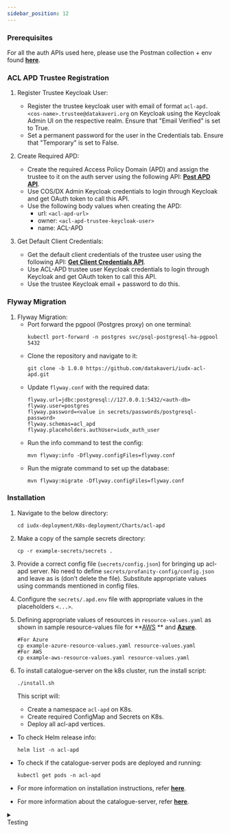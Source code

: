 ```yaml
---
sidebar_position: 12
---
```


### Prerequisites

For all the auth APIs used here, please use the Postman collection + env found **[here](https://github.com/datakaveri/iudx-aaa-server/blob/main/src/main/resources/postman/IUDX-AAA-Server.postman_collection.json)**.  


### ACL APD Trustee Registration

1. Register Trustee Keycloak User:
    - Register the trustee keycloak user with email of format `acl-apd.<cos-name>.trustee@datakaveri.org` on Keycloak using the Keycloak Admin UI on the respective realm. Ensure that "Email Verified" is set to True.
    - Set a permanent password for the user in the Credentials tab. Ensure that "Temporary" is set to False.
    
2. Create Required APD:
    - Create the required Access Policy Domain (APD) and assign the trustee to it on the auth server using the following API: **[Post APD API](https://authorization.iudx.org.in/apis#tag/Access-Policy-Domain-(APD)-APIs/operation/post-auth-v1-apd)**.
    - Use COS/DX Admin Keycloak credentials to login through Keycloak and get OAuth token to call this API.
    - Use the following body values when creating the APD:
        - url: `<acl-apd-url>`
        - owner: `<acl-apd-trustee-keycloak-user>`
        - name: ACL-APD

3. Get Default Client Credentials:
    - Get the default client credentials of the trustee user using the following API: **[Get Client Credentials API](https://authorization.iudx.org.in/apis#tag/User-APIs/operation/get-auth-v1-user-clientcredentials)**.
    - Use ACL-APD trustee user Keycloak credentials to login through Keycloak and get OAuth token to call this API.
    - Use the trustee Keycloak email + password to do this.

### Flyway Migration

1. Flyway Migration:
    - Port forward the pgpool (Postgres proxy) on one terminal:
        ```
        kubectl port-forward -n postgres svc/psql-postgresql-ha-pgpool 5432
        ```
    - Clone the repository and navigate to it:
        ```
        git clone -b 1.0.0 https://github.com/datakaveri/iudx-acl-apd.git
        ```
    - Update `flyway.conf` with the required data:
        ```
        flyway.url=jdbc:postgresql://127.0.0.1:5432/<auth-db>
        flyway.user=postgres
        flyway.password=<value in secrets/passwords/postgresql-password>  
        flyway.schemas=acl_apd
        flyway.placeholders.authUser=iudx_auth_user
        ```
    - Run the info command to test the config:
        ```
        mvn flyway:info -Dflyway.configFiles=flyway.conf
        ```
    - Run the migrate command to set up the database:
        ```
        mvn flyway:migrate -Dflyway.configFiles=flyway.conf
        ```

### Installation

1. Navigate to the below directory:
    ```
    cd iudx-deployment/K8s-deployment/Charts/acl-apd
    ```

2. Make a copy of the sample secrets directory:
    ```
    cp -r example-secrets/secrets .
    ```

3. Provide a correct config file (`secrets/config.json`) for bringing up acl-apd server. No need to define `secrets/profanity-config/config.json` and leave as is (don’t delete the file). Substitute appropriate values using commands mentioned in config files.

4. Configure the `secrets/.apd.env` file with appropriate values in the placeholders `<...>`.

5. Defining appropriate values of resources in `resource-values.yaml` as shown in sample resource-values file for **[AWS](https://github.com/datakaveri/iudx-deployment/blob/5.0.0/K8s-deployment/Charts/acl-apd/example-aws-resource-values.yaml) ** and **[Azure](https://github.com/datakaveri/iudx-deployment/blob/5.0.0/K8s-deployment/Charts/acl-apd/example-azure-resource-values.yaml)**.

    ```
    #For Azure
    cp example-azure-resource-values.yaml resource-values.yaml
    #For AWS
    cp example-aws-resource-values.yaml resource-values.yaml
    ```
     

6. To install catalogue-server on the k8s cluster, run the install script:
    ```
    ./install.sh
    ```

    This script will:
    - Create a namespace `acl-apd` on K8s.
    - Create required ConfigMap and Secrets on K8s.
    - Deploy all acl-apd vertices.


- To check Helm release info:
    ```
    helm list -n acl-apd
    ```

- To check if the catalogue-server pods are deployed and running:
    ```
    kubectl get pods -n acl-apd
    ```

- For more information on installation instructions, refer **[here](https://github.com/datakaveri/iudx-deployment/tree/5.0.0/K8s-deployment/Charts/acl-apd)**.
- For more information about the catalogue-server, refer **[here](https://github.com/datakaveri/iudx-acl-apd/tree/1.0.0)**.

<details>
<summary><div class="style">Testing</div></summary>

- ACL APD API documentation can be accessed from `https://<acl-apd-domain>/apis`.
- Check the logs of all pods in `acl-apd` namespace, there should not be any error log. If it's there, please address as specified/indicated by the log:
    ```
    kubectl logs -f -n acl-apd <acl-apd-pod-name>
    ```

</details>
